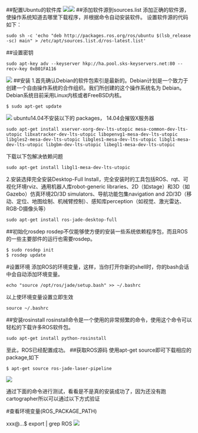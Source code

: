 ##配置Ubuntu的软件库
![](http://i.imgur.com/FPSj1wc.png)![](http://i.imgur.com/OKwwJqN.png)
##添加软件源到sources.list
添加正确的软件源，使操作系统知道去哪里下载程序，并根据命令自动安装软件。
设置软件源的代码如下：

	sudo sh -c 'echo "deb http://packages.ros.org/ros/ubuntu $(lsb_release -sc) main" > /etc/apt/sources.list.d/ros-latest.list'
##设置密钥

	sudo apt-key adv --keyserver hkp://ha.pool.sks-keyservers.net:80 --recv-key 0xB01FA116
![](http://i.imgur.com/b0mL122.png)
##安装
1.首先确认Debian的软件包索引是最新的。Debian计划是一个致力于创建一个自由操作系统的合作组织。我们所创建的这个操作系统名为 Debian。Debian系统目前采用Linux内核或者FreeBSD内核。

	$ sudo apt-get update
![](http://i.imgur.com/02eaAh1.png)
ubuntu14.04不安装以下的 packages， 14.04会摧毁X服务器

	sudo apt-get install xserver-xorg-dev-lts-utopic mesa-common-dev-lts-utopic libxatracker-dev-lts-utopic libopenvg1-mesa-dev-lts-utopic libgles2-mesa-dev-lts-utopic libgles1-mesa-dev-lts-utopic libgl1-mesa-dev-lts-utopic libgbm-dev-lts-utopic libegl1-mesa-dev-lts-utopic
下载以下包解决依赖问题

	sudo apt-get install libgl1-mesa-dev-lts-utopic
2.安装选择完全安装Desktop-Full Install，完全安装时的工具包括ROS、rqt、可视化环境rviz、通用机器人库robot-generic libraries、2D（如stage）和3D（如Gazebo）仿真环境2D/3D simulators、导航功能包集navigation and 2D/3D（移动、定位、地图绘制、机械臂控制）、感知库perception（如视觉、激光雷达、RGB-D摄像头等）

	sudo apt-get install ros-jade-desktop-full
##初始化rosdep
rosdep不仅能够使方便的安装一些系统依赖程序包，而且ROS的一些主要部件的运行也需要rosdep。

	$ sudo rosdep init
	$ rosdep update
#设置环境
添加ROS的环境变量，这样，当你打开你新的shell时，你的bash会话中会自动添加环境变量。

	echo "source /opt/ros/jade/setup.bash" >> ~/.bashrc
以上使环境变量设置立即生效

	source ~/.bashrc
	
##安装rosinstall
rosinstall命令是一个使用的非常频繁的命令，使用这个命令可以轻松的下载许多ROS软件包。

	sudo apt-get install python-rosinstall
至此，ROS已经配置成功。
##获取ROS源码
使用apt-get source即可下载相应的package,如下

	$ apt-get source ros-jade-laser-pipeline
![](http://i.imgur.com/WQzZZj9.png)

通过下面的命令进行测试，看看是不是真的安装成功了，因为还没有跑cartographer所以可以通过以下方式验证

 #查看环境变量(ROS_PACKAGE_PATH)
	
xxx@...$ export | grep ROS
![](http://i.imgur.com/ebRIEv0.png)
